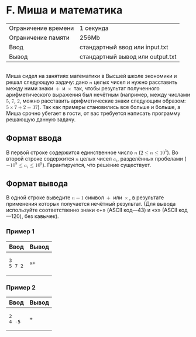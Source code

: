 <div class="problem-statement">
   <div class="header">
      <h1 class="title">F. Миша и математика</h1>
      <table>
         <tr class="time-limit">
            <td class="property-title">Ограничение времени</td>
            <td>1&nbsp;секунда</td>
         </tr>
         <tr class="memory-limit">
            <td class="property-title">Ограничение памяти</td>
            <td>256Mb</td>
         </tr>
         <tr class="input-file">
            <td class="property-title">Ввод</td>
            <td colspan="1">стандартный ввод или input.txt</td>
         </tr>
         <tr class="output-file">
            <td class="property-title">Вывод</td>
            <td colspan="1">стандартный вывод или output.txt</td>
         </tr>
      </table>
   </div>
   <h2></h2>
   <div class="legend"> Миша сидел на занятиях математики в Высшей школе экономики и решал следующую задачу: дано <!--l. 47--><math display="inline"
      style="text-indent: 0em;" xmlns="http://www.w3.org/1998/Math/MathML"><mi>n</mi></math> целых чисел и нужно расставить между
      ними знаки <!--l. 47--><math display="inline" style="text-indent: 0em;" xmlns="http://www.w3.org/1998/Math/MathML"><mo>+</mo></math>
      и <!--l. 47--><math display="inline" style="text-indent: 0em;" xmlns="http://www.w3.org/1998/Math/MathML"><mo>×</mo></math>
      так, чтобы результат полученного арифметического выражения был нечётным (например, между числами <!--l. 47--><math display="inline"
      style="text-indent: 0em;" xmlns="http://www.w3.org/1998/Math/MathML"><mn>5</mn></math>, <!--l. 47--><math display="inline"
      style="text-indent: 0em;" xmlns="http://www.w3.org/1998/Math/MathML"><mn>7</mn></math>, <!--l. 47--><math display="inline"
      style="text-indent: 0em;" xmlns="http://www.w3.org/1998/Math/MathML"><mn>2</mn></math>, можно расставить арифметические знаки
      следующим образом: <!--l. 47--><math display="inline" style="text-indent: 0em;" xmlns="http://www.w3.org/1998/Math/MathML"><mn>5</mn>
      <mo>×</mo> <mn>7</mn> <mo>+</mo> <mn>2</mn> <mo>=</mo> <mn>3</mn><mn>7</mn></math>). Так как примеры становились все больше
      и больше, а Миша срочно убегает в гости, от вас требуется написать программу решающую данную задачу. 
   </div>
   <h2>Формат ввода</h2>
   <div class="input-specification"> В первой строке содержится единственное число <!--l. 50--><math display="inline" style="text-indent: 0em;" xmlns="http://www.w3.org/1998/Math/MathML"><mi>n</mi></math>
      (<!--l. 50--><math display="inline" style="text-indent: 0em;" xmlns="http://www.w3.org/1998/Math/MathML"><mn>2</mn> <mo>≤</mo>
      <mi>n</mi> <mo>≤</mo> <mn>1</mn><msup><mrow><mn>0</mn></mrow><mrow><mn>5</mn></mrow></msup></math>). Во второй строке содержится
      <!--l. 51--><math display="inline" style="text-indent: 0em;" xmlns="http://www.w3.org/1998/Math/MathML"><mi>n</mi></math>
      целых чисел <!--l. 51--><math display="inline" style="text-indent: 0em;" xmlns="http://www.w3.org/1998/Math/MathML"><msub><mrow><mi>a</mi></mrow><mrow><mi>i</mi></mrow></msub></math>,
      разделённых пробелами (<!--l. 51--><math display="inline" style="text-indent: 0em;" xmlns="http://www.w3.org/1998/Math/MathML">
      <mo>−</mo> <mn>1</mn><msup><mrow><mn>0</mn></mrow><mrow><mn>9</mn></mrow></msup> <mo>≤</mo> <msub><mrow><mi>a</mi></mrow><mrow><mi>i</mi></mrow></msub>
      <mo>≤</mo> <mn>1</mn><msup><mrow><mn>0</mn></mrow><mrow><mn>9</mn></mrow></msup></math>). Гарантируется, что решение существует.
      
   </div>
   <h2>Формат вывода</h2>
   <div class="output-specification"> В одной строке выведите <!--l. 54--><math display="inline" style="text-indent: 0em;" xmlns="http://www.w3.org/1998/Math/MathML"><mi>n</mi>
      <mo>−</mo> <mn>1</mn></math> символ <!--l. 54--><math display="inline" style="text-indent: 0em;" xmlns="http://www.w3.org/1998/Math/MathML"><mo>+</mo></math>
      или <!--l. 54--><math display="inline" style="text-indent: 0em;" xmlns="http://www.w3.org/1998/Math/MathML"><mo>×</mo></math>,
      в результате применения которых получается нечётный результат. (Для вывода используйте соответственно знаки «+» (ASCII код—43)
      и «x» (ASCII код—120), без кавычек). 
   </div>
   <h3>Пример 1</h3>
   <table class="sample-tests">
      <thead>
         <tr>
            <th>Ввод</th>
            <th>Вывод</th>
         </tr>
      </thead>
      <tbody>
         <tr>
            <td><pre>3
5 7 2
</pre></td>
            <td><pre>x+
</pre></td>
         </tr>
      </tbody>
   </table>
   <h3>Пример 2</h3>
   <table class="sample-tests">
      <thead>
         <tr>
            <th>Ввод</th>
            <th>Вывод</th>
         </tr>
      </thead>
      <tbody>
         <tr>
            <td><pre>2
4 -5
</pre></td>
            <td><pre>+
</pre></td>